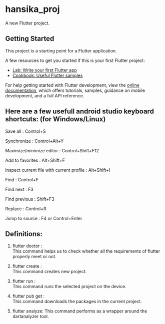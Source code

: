 # hansika_proj

A new Flutter project.

## Getting Started

This project is a starting point for a Flutter application.

A few resources to get you started if this is your first Flutter project:

- [Lab: Write your first Flutter app](https://docs.flutter.dev/get-started/codelab)
- [Cookbook: Useful Flutter samples](https://docs.flutter.dev/cookbook)

For help getting started with Flutter development, view the
[online documentation](https://docs.flutter.dev/), which offers tutorials,
samples, guidance on mobile development, and a full API reference.


## Here are a few usefull android studio keyboard shortcuts: (for Windows/Linux)

Save all  :  Control+S

Synchronize	 :  Control+Alt+Y

Maximize/minimize editor  :  Control+Shift+F12

Add to favorites	:  Alt+Shift+F

Inspect current file with current profile	 :  Alt+Shift+I

Find	 :   Control+F

Find next	 :  F3

Find previous  :  Shift+F3

Replace	  :   Control+R

Jump to source	 :   F4 or Control+Enter

## Definitions:

1. flutter doctor  :  
This command helps us to check whether all the requirements of flutter properly meet or not.

2. flutter create  :  
This command creates new project.

3. flutter run  :  
This command runs the selected project on the device.

4. flutter pub get  :  
This command downloads the packages in the current project.

5. flutter analyze:
This command performs as a wrapper around the dartanalyzer tool.
